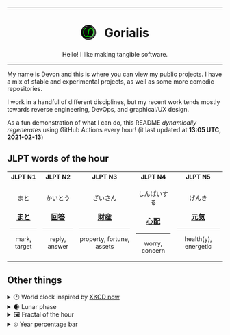 ***

<h1 align="center">
<sub>
    <img src="readme/resources/avatar.png" height="36">
</sub>
&nbsp;
Gorialis
</h1>
<p align="center">
Hello! I like making tangible software.
</p>

***

My name is Devon and this is where you can view my public projects. I have a mix of stable and experimental projects, as well as some more comedic repositories.

I work in a handful of different disciplines, but my recent work tends mostly towards reverse engineering, DevOps, and graphical/UX design.

As a fun demonstration of what I can do, this README *dynamically regenerates* using GitHub Actions every hour! (it last updated at **13:05 UTC, 2021-02-13**)

<h2>JLPT words of the hour</h2>
<table>
    <tr>
        <th>JLPT N1</th>
        <th>JLPT N2</th>
        <th>JLPT N3</th>
        <th>JLPT N4</th>
        <th>JLPT N5</th>
    </tr>
    <tr>
        <td>
            <p align="center">まと</p>
            <h3 align="center"><b><a href="https://jisho.org/search/%E3%81%BE%E3%81%A8">まと</a></b></h3>
            <hr>
            <p align="center">mark,<wbr> target</p>
        </td>
        <td>
            <p align="center">かいとう</p>
            <h3 align="center"><b><a href="https://jisho.org/search/%E5%9B%9E%E7%AD%94">回答</a></b></h3>
            <hr>
            <p align="center">reply,<wbr> answer</p>
        </td>
        <td>
            <p align="center">ざいさん</p>
            <h3 align="center"><b><a href="https://jisho.org/search/%E8%B2%A1%E7%94%A3">財産</a></b></h3>
            <hr>
            <p align="center">property,<wbr> fortune,<wbr> assets</p>
        </td>
        <td>
            <p align="center">しんぱいする</p>
            <h3 align="center"><b><a href="https://jisho.org/search/%E5%BF%83%E9%85%8D">心配</a></b></h3>
            <hr>
            <p align="center">worry,<wbr> concern</p>
        </td>
        <td>
            <p align="center">げんき</p>
            <h3 align="center"><b><a href="https://jisho.org/search/%E5%85%83%E6%B0%97">元気</a></b></h3>
            <hr>
            <p align="center">health(y),<wbr> energetic</p>
        </td>
    </tr>
</table>

<h2>Other things</h2>
<details>
<summary>🕐  World clock inspired by <a href="https://xkcd.com/now">XKCD now</a></summary>

> <img src="generated/now.png" width="512">

</details>
<details>
<summary>🌒 Lunar phase</summary>

The moon is approximately 8.16% through its phase (Waxing Crescent).

</details>
<details>
<summary>&#x1f5bc; Fractal of the hour</summary>

> <img src="generated/fractal.png" width="512">

</details>
<details>
<summary>&#x23f2; Year percentage bar</summary>
<pre><code>2021 [██▁▁▁▁▁▁▁▁▁▁▁▁▁▁▁▁▁▁] 11.93%</code></pre>
</details>
